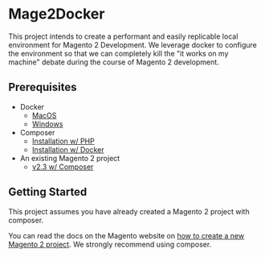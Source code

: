 # Mage2Docker

This project intends to create a performant and easily replicable local environment for Magento 2 Development. We leverage docker to configure the environment so that we can completely kill the "it works on my machine" debate during the course of Magento 2 development.

## Prerequisites
* Docker
    * [MacOS](https://docs.docker.com/docker-for-mac/install)
    * [Windows](https://docs.docker.com/docker-for-windows/install/)
* Composer
    * [Installation w/ PHP](https://getcomposer.org/doc/00-intro.md)
    * [Installation w/ Docker](https://hub.docker.com/_/composer)
* An existing Magento 2 project
    * [v2.3 w/ Composer](https://devdocs.magento.com/guides/v2.3/install-gde/composer.html)

## Getting Started
This project assumes you have already created a Magento 2 project with composer.

You can read the docs on the Magento website on [how to create a new Magento 2 project](https://devdocs.magento.com/guides/v2.3/install-gde/composer.html). We strongly recommend using composer.
